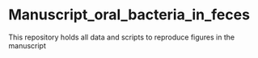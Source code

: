 # Manuscript_oral_bacteria_in_feces
This repository holds all data and scripts to reproduce figures in the manuscript
